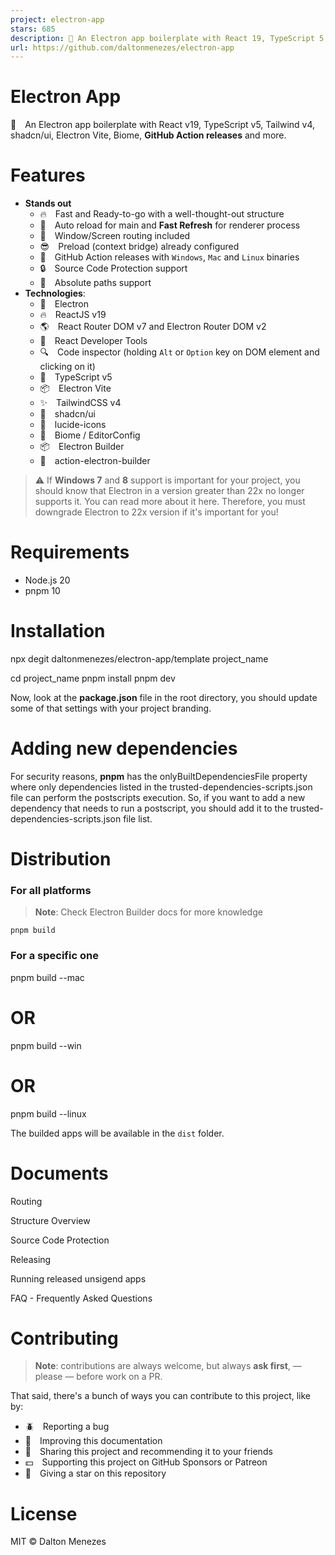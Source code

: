 ```yaml
---
project: electron-app
stars: 685
description: 💅 An Electron app boilerplate with React 19, TypeScript 5, Tailwind 4, shadcn/ui, Electron Vite, Biome, GitHub Action releases and more.
url: https://github.com/daltonmenezes/electron-app
---
```


Electron App
============

💅 An Electron app boilerplate with React v19, TypeScript v5, Tailwind v4, shadcn/ui, Electron Vite, Biome, **GitHub Action releases** and more.  
  

Features
========

-   **Stands out**
    -   🔥 Fast and Ready-to-go with a well-thought-out structure
    -   🚀 Auto reload for main and **Fast Refresh** for renderer process
    -   🎉 Window/Screen routing included
    -   😎 Preload (context bridge) already configured
    -   🔮 GitHub Action releases with `Windows`, `Mac` and `Linux` binaries
    -   🔒 Source Code Protection support
    -   🍪 Absolute paths support
-   **Technologies**:
    -   🔋 Electron
    -   🔥 ReactJS v19
    -   🌎 React Router DOM v7 and Electron Router DOM v2
    -   🧐 React Developer Tools
    -   🔍 Code inspector (holding `Alt` or `Option` key on DOM element and clicking on it)
    -   💙 TypeScript v5
    -   📦 Electron Vite
    -   ✨ TailwindCSS v4
    -   🎨 shadcn/ui
    -   🍦 lucide-icons
    -   💫 Biome / EditorConfig
    -   📦 Electron Builder
    -   🔮 action-electron-builder

  

> ⚠️ If **Windows 7** and **8** support is important for your project, you should know that Electron in a version greater than 22x no longer supports it. You can read more about it here. Therefore, you must downgrade Electron to 22x version if it's important for you!

Requirements
============

-   Node.js 20
-   pnpm 10

Installation
============

npx degit daltonmenezes/electron-app/template project\_name

cd project\_name
pnpm install
pnpm dev

Now, look at the **package.json** file in the root directory, you should update some of that settings with your project branding.

Adding new dependencies
=======================

For security reasons, **pnpm** has the onlyBuiltDependenciesFile property where only dependencies listed in the trusted-dependencies-scripts.json file can perform the postscripts execution. So, if you want to add a new dependency that needs to run a postscript, you should add it to the trusted-dependencies-scripts.json file list.

Distribution
============

### For all platforms

> **Note**: Check Electron Builder docs for more knowledge

```
pnpm build
```

### For a specific one

pnpm build --mac
# OR
pnpm build --win
# OR
pnpm build --linux

The builded apps will be available in the `dist` folder.

Documents
=========

Routing

Structure Overview

Source Code Protection

Releasing

Running released unsigend apps

FAQ - Frequently Asked Questions

Contributing
============

> **Note**: contributions are always welcome, but always **ask first**, — please — before work on a PR.

That said, there's a bunch of ways you can contribute to this project, like by:

-   🪲 Reporting a bug
-   📄 Improving this documentation
-   🚨 Sharing this project and recommending it to your friends
-   💵 Supporting this project on GitHub Sponsors or Patreon
-   🌟 Giving a star on this repository

License
=======

MIT © Dalton Menezes
